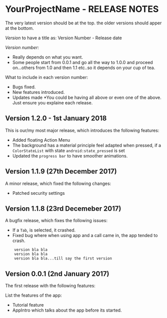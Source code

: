 # YourProjectName - RELEASE NOTES

The very latest version should be at the top. the older versions should apper at the bottom.

*Version* to have a title as: Version Number - Release date

*Version number:*
 - Really depends on what you want.
 - Some people start from 0.0.1 and go all the way to 1.0.0 and proceed on...others from 1.0 and then 1.1 etc..so it depends on your cup of tea.
 
 What to include in each version number:
  - Bugs fixed.
  - New features introduced.
  - Updates made
  *You could be having all above or even one of the above. Just ensure you explaine each release.
 
 
## Version 1.2.0 - 1st January 2018

This is our/my most major release, which introduces the following features:

- Added floating Action Menu
- The background has a material principle feel adapted when pressed, if a `ColorStateList` with state `android:state_pressed` is set
- Updated the `progress bar` to have smoother animations.

## Version 1.1.9 (27th December 2017)
 
A minor release, which fixed the following changes:

- Patched security settings

## Version 1.1.8 (23rd Decemeber 2017)

A bugfix release, which fixes the following issues:

- If a `Tab`, is selected, it crashed.
- Fixed bug where when using app and a call came in, the app tended to crash.

```other releases
    version bla bla
    version bla bla
    version bla bla...till say the first version
```

## Version 0.0.1 (2nd January 2017)

The first release with the following features:

List the features of the app:

- Tutorial feature
- AppIntro which talks about the app before its started.
